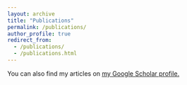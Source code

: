 ```yaml
---
layout: archive
title: "Publications"
permalink: /publications/
author_profile: true
redirect_from: 
  - /publications/
  - /publications.html
---
```


You can also find my articles on <u><a href="{{author.googlescholar}}">my Google Scholar profile</a>.</u>


